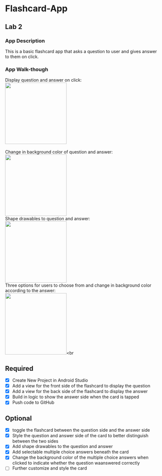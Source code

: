 # Flashcard-App

## Lab 2

### App Description
This is a basic flashcard app that asks a question to user and gives answer to them on click.

### App Walk-though
Display question and answer on click:<br><img src="http://g.recordit.co/1P87roBJw9.gif" width=200><br><br>
Change in background color of question and answer:<br><img src="http://g.recordit.co/WsOJpDQ0gZ.gif" width=200><br>
Shape drawables to question and answer:<br><img src="http://g.recordit.co/P8jqsjV5RG.gif" width=200><br>
Three options for users to choose from and change in background color according to the answer: <br><img src="http://g.recordit.co/qYAVCQNVvX.gif" width=200><br




## Required
- [X] Create New Project in Android Studio
- [X] Add a view for the front side of the flashcard to display the question
- [X] Add a view for the back side of the flashcard to display the answer
- [X] Build in logic to show the answer side when the card is tapped
- [X] Push code to GitHub
## Optional
- [X] toggle the flashcard between the question side and the answer side
- [X] Style the question and answer side of the card to better distinguish between the two sides
- [X] Add shape drawables to the question and answer
- [X] Add selectable multiple choice answers beneath the card
- [X] Change the background color of the multiple choice answers when clicked to indicate whether the question waanswered correctly
- [ ] Further customize and style the card
